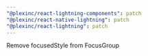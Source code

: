 ```yaml
---
"@plexinc/react-lightning-components": patch
"@plexinc/react-native-lightning": patch
"@plexinc/react-lightning": patch
---
```


Remove focusedStyle from FocusGroup
